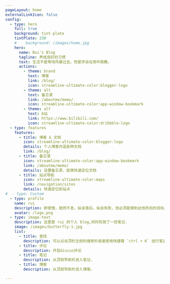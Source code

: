 ```yaml
---
pageLayout: home
externalLinkIcon: false
config:
  - type: hero
    full: true
    background: tint-plate
    tintPlate: 230
    #    background: /images/home.jpg
    hero:
      name: Rui's Blog
      tagline: 养成良好的习惯
      text: 生活不是等待风暴过去，而是学会在雨中跳舞。
      actions:
        - theme: brand
          text: 博客
          link: /blog/
          icon: streamline-ultimate-color:blogger-logo
        - theme: alt
          text: 备忘录
          link: /aboutme/memo/
          icon: streamline-ultimate-color:app-window-bookmark
        - theme: alt
          text: b站
          link: https://www.bilibili.com/
          icon: streamline-ultimate-color:dribbble-logo
  - type: features
    features:
      - title: 博客 & 文档
        icon: streamline-ultimate-color:blogger-logo
        details: 个人博客内涵各种文档
        link: /blog/
      - title: 备忘录
        icon: streamline-ultimate-color:app-window-bookmark
        link: /aboutme/memo/
        details: 设置备忘录，能够快速定位文档
      - title: 站点导航
        icon: streamline-ultimate-color:maps
        link: /navigation/sites
        details: 快速定位到站点
#  - type: Custom
  - type: profile
    name: rui
    description: 即使慢，驰而不息，纵会落后，纵会失败，但必须能够到达他所向的目标。
    avatar: /logo.png
  - type: image-text
    description: 这里是 rui 的个人 blog,同时存放了一些笔记.
    image: /images/butterfly-1.jpg
    list:
      - title: 查找
        description: 可以点击顶栏左侧的搜索栏或者使用快捷键 `ctrl + K` 进行笔记内容的搜索.
      - title: 评论
        description: 开启Giscus评论
      - title: 笔记
        description: 从顶部导航栏进入笔记.
      - title: 博客
        description: 从顶部导航栏进入博客。

---
```

